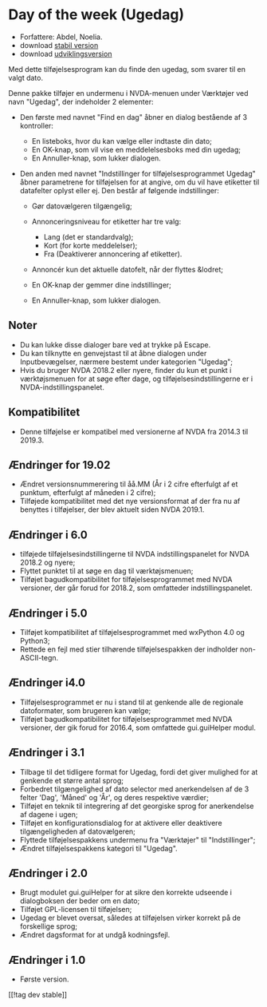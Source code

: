 # Day of the week (Ugedag) #

* Forfattere: Abdel, Noelia.
* download [stabil version][1]
* download [udviklingsversion][2]

Med dette tilføjelsesprogram kan du finde den ugedag, som svarer til en
valgt dato.

Denne pakke tilføjer en undermenu i NVDA-menuen under Værktøjer ved navn
"Ugedag", der indeholder 2 elementer:

* Den første med navnet "Find en dag" åbner en dialog bestående af 3
  kontroller:

    * En listeboks, hvor du kan vælge eller indtaste din dato;
    * En OK-knap, som vil vise en meddelelsesboks med din ugedag;
    * En Annuller-knap, som lukker dialogen.

* Den anden med navnet "Indstillinger for tilføjelsesprogrammet Ugedag"
  åbner parametrene for tilføjelsen for at angive, om du vil have etiketter
  til datafelter oplyst eller ej. Den består af følgende indstillinger:

    * Gør datovælgeren tilgængelig;
    * Annonceringsniveau for etiketter har tre valg:

        * Lang (det er standardvalg);
        * Kort (for korte meddelelser);
        * Fra (Deaktiverer annoncering af etiketter).

    * Annoncér kun det aktuelle datofelt, når der flyttes &lodret;
    * En OK-knap der gemmer dine indstillinger;
    * En Annuller-knap, som lukker dialogen.

## Noter ##

* Du kan lukke disse dialoger bare ved at trykke på Escape.
* Du kan tilknytte en genvejstast til at åbne dialogen under
  Inputbevægelser, nærmere bestemt under kategorien "Ugedag";
* Hvis du bruger NVDA 2018.2 eller nyere, finder du kun et punkt i
  værktøjsmenuen for at søge efter dage, og tilføjelsesindstillingerne er i
  NVDA-indstillingspanelet.

## Kompatibilitet ##

* Denne tilføjelse er kompatibel med versionerne af NVDA fra 2014.3 til
  2019.3.

## Ændringer for 19.02 ##

* Ændret versionsnummerering til åå.MM (År i 2 cifre efterfulgt af et
  punktum, efterfulgt af måneden i 2 cifre);
* Tilføjede kompatibilitet med det nye versionsformat af der fra nu af
  benyttes i tilføjelser, der blev aktuelt siden NVDA 2019.1.

## Ændringer i 6.0 ##

* tilføjede tilføjelsesindstillingerne til NVDA indstillingspanelet for NVDA
  2018.2 og nyere;
* Flyttet punktet til at søge en dag til værktøjsmenuen;
* Tilføjet bagudkompatibilitet for tilføjelsesprogrammet med NVDA versioner,
  der går forud for 2018.2, som omfatteder indstillingspanelet.

## Ændringer i 5.0 ##

* Tilføjet kompatibilitet af tilføjelsesprogrammet med wxPython 4.0 og
  Python3;
* Rettede en fejl med stier tilhørende tilføjelsespakken der indholder
  non-ASCII-tegn.

## Ændringer i4.0 ##

* Tilføjelsesprogrammet er nu i stand til at genkende alle de regionale
  datoformater, som brugeren kan vælge;
* Tilføjet bagudkompatibilitet for tilføjelsesprogrammet med NVDA versioner,
  der gik forud for 2016.4, som omfattede gui.guiHelper modul.

## Ændringer i 3.1 ##

* Tilbage til det tidligere format for Ugedag, fordi det giver mulighed for
  at genkende et større antal sprog;
* Forbedret tilgængelighed af dato selector med anerkendelsen af de 3 felter
  'Dag', 'Måned' og 'År', og deres respektive værdier;
* Tilføjet en teknik til integrering af det georgiske sprog for anerkendelse
  af dagene i ugen;
* Tilføjet en konfigurationsdialog for at aktivere eller deaktivere
  tilgængeligheden af datovælgeren;
* Flyttede tilføjelsespakkens undermenu fra "Værktøjer" til "Indstillinger";
* Ændret tilføjelsespakkens kategori til "Ugedag".

## Ændringer i 2.0 ##

* Brugt modulet gui.guiHelper for at sikre den korrekte udseende i
  dialogboksen der beder om en dato;
* Tilføjet GPL-licensen til tilføjelsen;
* Ugedag er blevet oversat, således at tilføjelsen virker korrekt på de
  forskellige sprog;
* Ændret dagsformat for at undgå kodningsfejl.

## Ændringer i 1.0 ##

* Første version.

[[!tag dev stable]]

[1]: https://www.nvaccess.org/addonStore/legacy?file=dayOfTheWeek

[2]: https://www.nvaccess.org/addonStore/legacy?file=dayOfTheWeek
